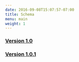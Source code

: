 ```yaml
---
date: 2016-09-08T15:07:57-07:00
title: Schema
menu: main
weight: 1
---
```


### [Version 1.0](1.0)
### [Version 1.0.1](1.0.1)
